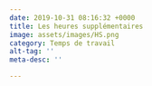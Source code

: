 ```yaml
---
date: 2019-10-31 08:16:32 +0000
title: Les heures supplémentaires
image: assets/images/HS.png
category: Temps de travail
alt-tag: ''
meta-desc: ''

---
```

